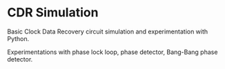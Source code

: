 # CDR Simulation

Basic Clock Data Recovery circuit simulation and experimentation with Python.

Experimentations with phase lock loop, phase detector, Bang-Bang phase detector.
